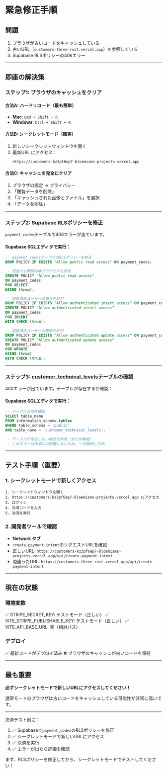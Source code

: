 # 緊急修正手順

## 問題

1. ブラウザが古いコードをキャッシュしている
2. 古いURL（`customers-three-rust.vercel.app`）を参照している
3. Supabase RLSポリシーの406エラー

---

## 即座の解決策

### ステップ1: ブラウザのキャッシュをクリア

#### 方法A: ハードリロード（最も簡単）
- **Mac**: `Cmd + Shift + R`
- **Windows**: `Ctrl + Shift + R`

#### 方法B: シークレットモード（確実）
1. 新しいシークレットウィンドウを開く
2. 最新URL にアクセス：
   ```
   https://customers-kz3pf6ep7-bloemisms-projects.vercel.app
   ```

#### 方法C: キャッシュを完全にクリア
1. ブラウザの設定 → プライバシー
2. 「閲覧データを削除」
3. 「キャッシュされた画像とファイル」を選択
4. 「データを削除」

---

### ステップ2: Supabase RLSポリシーを修正

`payment_codes`テーブルで406エラーが出ています。

#### Supabase SQLエディタで実行：

```sql
-- payment_codesテーブルのRLSポリシーを修正
DROP POLICY IF EXISTS "Allow public read access" ON payment_codes;

-- 完全な公開読み取りアクセスを許可
CREATE POLICY "Allow public read access" 
ON payment_codes 
FOR SELECT 
USING (true);

-- 認証済みユーザーの挿入を許可
DROP POLICY IF EXISTS "Allow authenticated insert access" ON payment_codes;
CREATE POLICY "Allow authenticated insert access" 
ON payment_codes 
FOR INSERT 
WITH CHECK (true);

-- 認証済みユーザーの更新を許可
DROP POLICY IF EXISTS "Allow authenticated update access" ON payment_codes;
CREATE POLICY "Allow authenticated update access" 
ON payment_codes 
FOR UPDATE 
USING (true) 
WITH CHECK (true);
```

---

### ステップ3: customer_technical_levelsテーブルの確認

400エラーが出ています。テーブルが存在するか確認：

#### Supabase SQLエディタで実行：

```sql
-- テーブルの存在確認
SELECT table_name 
FROM information_schema.tables 
WHERE table_schema = 'public' 
AND table_name = 'customer_technical_levels';

-- テーブルが存在しない場合は作成（または無視）
-- このエラーは決済には影響しないため、一旦無視してOK
```

---

## テスト手順（重要）

### 1. シークレットモードで新しくアクセス

```
1. シークレットウィンドウを開く
2. https://customers-kz3pf6ep7-bloemisms-projects.vercel.app にアクセス
3. ログイン
4. 決済コードを入力
5. 決済を実行
```

### 2. 開発者ツールで確認

- **Network タブ**
- `create-payment-intent`のリクエストURLを確認
- 正しいURL: `https://customers-kz3pf6ep7-bloemisms-projects.vercel.app/api/create-payment-intent`
- 間違ったURL: `https://customers-three-rust.vercel.app/api/create-payment-intent`

---

## 現在の状態

### 環境変数
✅ STRIPE_SECRET_KEY: テストモード（正しい）
✅ VITE_STRIPE_PUBLISHABLE_KEY: テストモード（正しい）
✅ VITE_API_BASE_URL: 空（相対パス）

### デプロイ
✅ 最新コードがデプロイ済み
❌ ブラウザのキャッシュが古いコードを保持

---

## 最も重要

**必ずシークレットモードで新しいURLにアクセスしてください！**

通常モードのブラウザは古いコードをキャッシュしている可能性が非常に高いです。

---

決済テスト前に：
1. ✅ Supabaseで`payment_codes`のRLSポリシーを修正
2. ✅ シークレットモードで新しいURLにアクセス
3. ✅ 決済を実行
4. ✅ エラーが出たら詳細を確認

まず、RLSポリシーを修正してから、シークレットモードでテストしてください！


